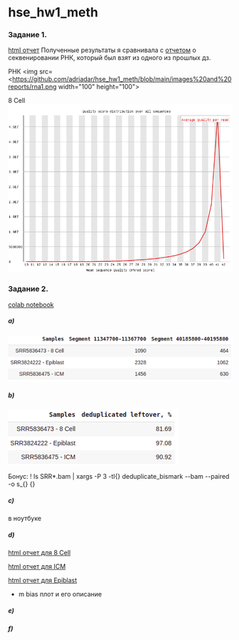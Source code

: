 # hse_hw1_meth



### Задание 1.

[html отчет](https://github.com/adriadar/hse_hw1_meth/blob/main/images%20and%20reports/8_cell_SRR5836473_1_bismark_bt2_pe_fastqc.html)
Полученные результаты я сравнивала с [отчетом](https://github.com/adriadar/hse_hw1_meth/blob/main/images%20and%20reports/SRR3414629_1_fastqc.html) о секвенировании РНК, который был взят из одного из прошлых дз.

РНК <img src=<https://github.com/adriadar/hse_hw1_meth/blob/main/images%20and%20reports/rna1.png  width="100" height="100">

8 Cell ![](https://github.com/adriadar/hse_hw1_meth/blob/main/images%20and%20reports/8cell1.png)

### Задание 2.

[colab notebook](https://colab.research.google.com/drive/1k0hE1HbzEUAjVCHYPe1QuxYnOPQlw_VD?usp=sharing)

##### a)
![table](https://github.com/adriadar/hse_hw1_meth/blob/main/images%20and%20reports/task_2a_table.png)


##### b)
![table](https://github.com/adriadar/hse_hw1_meth/blob/main/images%20and%20reports/task_2b_table.png)

Бонус: ! ls SRR*.bam | xargs -P 3 -tI{} deduplicate_bismark  --bam  --paired  -o s_{} {}

##### c) 
в ноутбуке
##### d)
[html отчет для 8 Cell](https://github.com/adriadar/hse_hw1_meth/blob/main/images%20and%20reports/8_cell_SRR5836473_1_bismark_bt2_PE_report.html)

[html отчет для ICM](https://github.com/adriadar/hse_hw1_meth/blob/main/images%20and%20reports/icm_SRR5836475_1_bismark_bt2_PE_report.html)

[html отчет для Epiblast](https://github.com/adriadar/hse_hw1_meth/blob/main/images%20and%20reports/epiblast_SRR3824222_1_bismark_bt2_PE_report.html)

+ m bias плот и его описание
##### e)



##### f)
